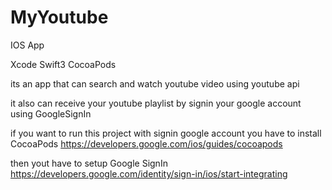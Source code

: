 # MyYoutube

IOS App

Xcode   Swift3   CocoaPods

its an app that can search and watch youtube video using youtube api

it also can receive your youtube playlist by signin your google account using GoogleSignIn

if you want to run this project with signin google account you have to install CocoaPods
https://developers.google.com/ios/guides/cocoapods

then yout have to setup Google SignIn
https://developers.google.com/identity/sign-in/ios/start-integrating
